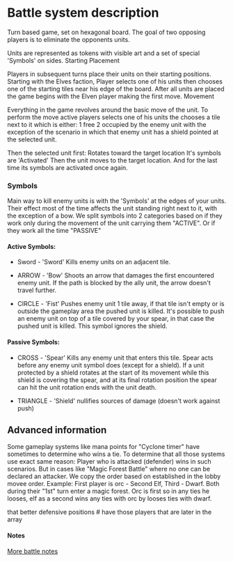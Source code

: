 # Battle system description

Turn based game, set on hexagonal board. The goal of two opposing players is to eliminate the opponents units.


Units are represented as tokens with visible art and a set of special 'Symbols' on sides.
Starting Placement

Players in subsequent turns place their units on their starting positions. Starting with the Elves faction, Player selects one of his units then chooses one of the starting tiles near his edge of the board. After all units are placed the game begins with the Elven player making the first move.
Movement

Everything in the game revolves around the basic move of the unit. To perform the move active players selects one of his units the chooses a tile next to it which is either:
1 free
2 occupied by the enemy unit with the exception of the scenario in which that enemy unit has a shield pointed at the selected unit.

Then the selected unit first: Rotates toward the target location It's symbols are 'Activated' Then the unit moves to the target location. And for the last time its symbols are activated once again.

### Symbols

Main way to kill enemy units is with the 'Symbols' at the edges of your units. Their effect most of the time affects the unit standing right next to it, with the exception of a bow. We split symbols into 2 categories based on if they work only during the movement of the unit carrying them "ACTIVE". Or if they work all the time "PASSIVE"

#### Active Symbols:

 - Sword - 'Sword' Kills enemy units on an adjacent tile.

 - ARROW - 'Bow' Shoots an arrow that damages the first encountered enemy unit. If the path is blocked by the ally unit, the arrow doesn't travel further.

 - CIRCLE - 'Fist' Pushes enemy unit 1 tile away, if that tile isn't empty or is outside the gameplay area the pushed unit is killed. It's possible to push an enemy unit on top of a tile covered by your spear, in that case the pushed unit is killed. This symbol ignores the shield.

#### Passive Symbols:

 - CROSS - 'Spear' Kills any enemy unit that enters this tile. Spear acts before any enemy unit symbol does (except for a shield). If a unit protected by a shield rotates at the start of its movement while this shield is covering the spear, and at its final rotation position the spear can hit the unit rotation ends with the unit death.

 - TRIANGLE - 'Shield' nullifies sources of damage (doesn't work against push)





## Advanced information

Some gameplay systems like mana points for "Cyclone timer" have sometimes to determine who wins a tie.
To determine that all those systems use exact same reason:
Player who is attacked (defender) wins in such scenarios.
But in cases like "Magic Forest Battle" where no one can be declared an attacker. We copy the order based on established in the lobby movee order.
Example: First player is orc - Second Elf, Third - Dwarf. Both during their "1st" turn enter a magic forest.
Orc is first so in any ties he looses, elf as a second wins any ties with orc by looses ties with dwarf.


that better defensive positions 
			# have those players that are later in the array


#### Notes

[More battle notes](B_structure.md)